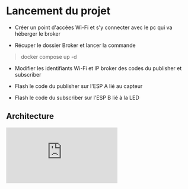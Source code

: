 # Lancement du projet

- Créer un point d'accées Wi-Fi et s'y connecter avec le pc qui va héberger le broker

- Récuper le dossier Broker et lancer la commande 

> docker compose up -d 

- Modifier les identifiants Wi-Fi et IP broker des codes du publisher et subscriber

- Flash le code du publisher sur l'ESP A lié au capteur

- Flash le code du subscriber sur l'ESP B lié à la LED


## Architecture 

![Architecture](https://github.com/quentin-beaufort/smart_forest/blob/main/TP2/Architecture.pdf)